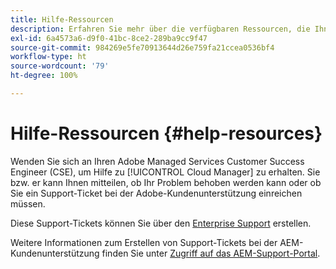 ```yaml
---
title: Hilfe-Ressourcen
description: Erfahren Sie mehr über die verfügbaren Ressourcen, die Ihnen bei der Verwendung von Cloud Manager helfen.
exl-id: 6a4573a6-d9f0-41bc-8ce2-289ba9cc9f47
source-git-commit: 984269e5fe70913644d26e759fa21ccea0536bf4
workflow-type: ht
source-wordcount: '79'
ht-degree: 100%

---
```



# Hilfe-Ressourcen {#help-resources}

Wenden Sie sich an Ihren Adobe Managed Services Customer Success Engineer (CSE), um Hilfe zu [!UICONTROL Cloud Manager] zu erhalten. Sie bzw. er kann Ihnen mitteilen, ob Ihr Problem behoben werden kann oder ob Sie ein Support-Ticket bei der Adobe-Kundenunterstützung einreichen müssen.

Diese Support-Tickets können Sie über den [Enterprise Support](https://experienceleague.adobe.com/?support-tab=home&amp;lang=de#support) erstellen.

Weitere Informationen zum Erstellen von Support-Tickets bei der AEM-Kundenunterstützung finden Sie unter [Zugriff auf das AEM-Support-Portal](https://helpx.adobe.com/de/enterprise/using/support-and-expert-services.html).
